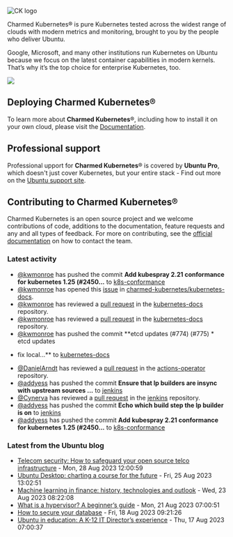 ![CK logo](https://assets.ubuntu.com/v1/451d4cf4-Charmed+Kubernetes_RGB_onWhite_2022.svg)

Charmed Kubernetes® is pure Kubernetes tested across the widest range of clouds with modern metrics and monitoring, brought to you by the people who deliver Ubuntu.

Google, Microsoft, and many other institutions run Kubernetes on Ubuntu because we focus on the latest container capabilities in modern kernels. That’s why it’s the top choice for enterprise Kubernetes, too.

![](https://assets.ubuntu.com/v1/843c77b6-juju-at-a-glace.svg)

## Deploying Charmed Kubernetes®

To learn more about **Charmed Kubernetes**®, including how to install it on your own cloud, please visit the [Documentation][docs].

## Professional support

Professional upport for **Charmed Kubernetes**® is covered by **Ubuntu Pro**, which doesn't just cover Kubernetes, but your entire stack - Find out more on the [Ubuntu support site](https://ubuntu.com/support).

## Contributing to Charmed Kubernetes®

Charmed Kubernetes is an open source project and we welcome contributions of code, additions to the documentation, feature requests and any and all types of feedback. For more on contributing, see the [official documentation][get-in-touch] on how to contact the team.

<!-- LINKS -->
[docs]: https://ubuntu.com/kubernetes/docs
[get-in-touch]: https://ubuntu.com/kubernetes/docs/get-in-touch

### Latest activity

<!-- activity starts -->
 - [@kwmonroe](https://github.com/kwmonroe) has pushed the commit **Add kubespray 2.21 conformance for kubernetes 1.25 (#2450...** to [k8s-conformance](https://github.com/charmed-kubernetes/k8s-conformance)
 - [@kwmonroe](https://github.com/kwmonroe) has opened this [issue](https://github.com/charmed-kubernetes/kubernetes-docs/issues/787) in [charmed-kubernetes/kubernetes-docs](https://api.github.com/repos/charmed-kubernetes/kubernetes-docs).
 - [@kwmonroe](https://github.com/kwmonroe) has reviewed a [pull request](https://github.com/charmed-kubernetes/kubernetes-docs/pull/772) in the [kubernetes-docs](https://github.com/charmed-kubernetes/kubernetes-docs) repository.
 - [@kwmonroe](https://github.com/kwmonroe) has reviewed a [pull request](https://github.com/charmed-kubernetes/kubernetes-docs/pull/772) in the [kubernetes-docs](https://github.com/charmed-kubernetes/kubernetes-docs) repository.
 - [@kwmonroe](https://github.com/kwmonroe) has pushed the commit **etcd updates (#774) (#775)  * etcd updates  * fix local...** to [kubernetes-docs](https://github.com/charmed-kubernetes/kubernetes-docs)
 - [@DanielArndt](https://github.com/DanielArndt) has reviewed a [pull request](https://github.com/charmed-kubernetes/actions-operator/pull/59) in the [actions-operator](https://github.com/charmed-kubernetes/actions-operator) repository.
 - [@addyess](https://github.com/addyess) has pushed the commit **Ensure that lp builders are insync with upstream sources ...** to [jenkins](https://github.com/charmed-kubernetes/jenkins)
 - [@Cynerva](https://github.com/Cynerva) has reviewed a [pull request](https://github.com/charmed-kubernetes/jenkins/pull/1413) in the [jenkins](https://github.com/charmed-kubernetes/jenkins) repository.
 - [@addyess](https://github.com/addyess) has pushed the commit **Echo which build step the lp builder is on** to [jenkins](https://github.com/charmed-kubernetes/jenkins)
 - [@addyess](https://github.com/addyess) has pushed the commit **Add kubespray 2.21 conformance for kubernetes 1.25 (#2450...** to [k8s-conformance](https://github.com/charmed-kubernetes/k8s-conformance)
<!-- activity ends -->

<!-- roadmap starts -->

<!-- roadmap ends -->

### Latest from the Ubuntu blog

<!-- blog starts -->
* [Telecom security: How to safeguard your open source telco infrastructure](https://ubuntu.com//blog/telecom-security-how-to-safeguard-your-open-source-telco-infrastructure) - Mon, 28 Aug 2023 12:00:59 
* [Ubuntu Desktop: charting a course for the future](https://ubuntu.com//blog/ubuntu-desktop-charting-a-course-for-the-future) - Fri, 25 Aug 2023 13:02:51 
* [Machine learning in finance: history, technologies and outlook](https://ubuntu.com//blog/machine-learning-in-finance-history-technologies-and-outlook) - Wed, 23 Aug 2023 08:22:08 
* [What is a hypervisor? A beginner’s guide](https://ubuntu.com//blog/hypervisor) - Mon, 21 Aug 2023 07:00:51 
* [How to secure your database](https://ubuntu.com//blog/secure-database) - Fri, 18 Aug 2023 09:21:26 
* [Ubuntu in education: A K-12 IT Director’s experience](https://ubuntu.com//blog/ubuntu-in-education-a-k-12-it-directors-experience) - Thu, 17 Aug 2023 07:00:37 
<!-- blog ends -->
